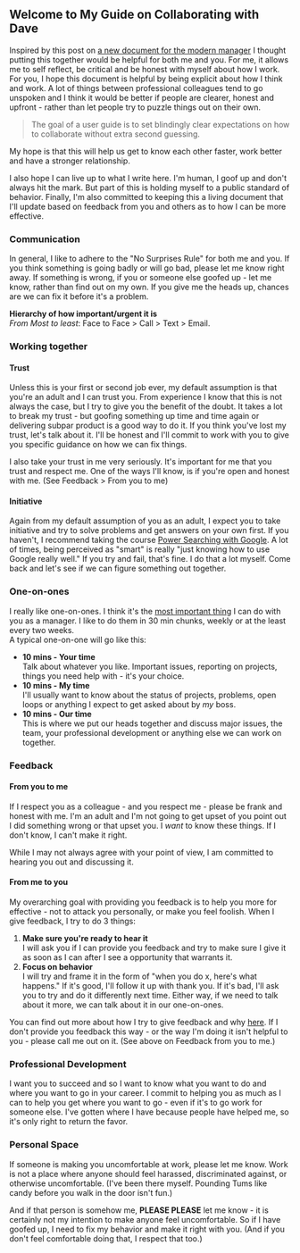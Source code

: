 ## Welcome to My Guide on Collaborating with Dave

Inspired by this post on [a new document for the modern manager](http://firstround.com/review/the-indispensable-document-for-the-modern-manager/)  I thought putting this together would be helpful for both me and you. For me, it allows me to self reflect, be critical and be honest with myself about how I work. For you, I hope this document is helpful by being explicit about how I think and work. A lot of things between professional colleagues tend to go unspoken and I think it would be better if people are clearer, honest and upfront - rather than let people try to puzzle things out on their own. 

> The goal of a user guide is to set blindingly clear expectations on how to collaborate without extra second guessing.

My hope is that this will help us get to know each other faster, work better and have a stronger relationship.  

I also hope I can live up to what I write here. I'm human, I goof up and don't always hit the mark. But part of this is holding myself to a public standard of behavior. Finally, I'm also committed to keeping this a living document that I'll update based on feedback from you and others as to how I can be more effective.

### Communication
In general, I like to adhere to the "No Surprises Rule" for both me and you. If you think something is going badly or will go bad, please let me know right away. If something is wrong, if you or someone else goofed up - let me know, rather than find out on my own. If you give me the heads up, chances are we can fix it before it's a problem.

**Hierarchy of how important/urgent it is**  
*From Most to least*: Face to Face > Call > Text > Email.

### Working together
#### Trust
Unless this is your first or second job ever, my default assumption is that you're an adult and I can trust you. From experience I know that this is not always the case, but I try to give you the benefit of the doubt. It takes a lot to break my trust - but goofing something up time and time again or delivering subpar product is a good way to do it. If you think you've lost my trust, let's talk about it. I'll be honest and I'll commit to work with you to give you specific guidance on how we can fix things.

I also take your trust in me very seriously. It's important for me that you trust and respect me. One of the ways I'll know, is if you're open and honest with me. (See Feedback > From you to me)  
#### Initiative 
Again from my default assumption of you as an adult, I expect you to take initiative and try to solve problems and get answers on your own first. If you haven't, I recommend taking the course [Power Searching with Google](http://www.powersearchingwithgoogle.com/). A lot of times, being perceived as "smart" is really "just knowing how to use Google really well." If you try and fail, that's fine. I do that a lot myself. Come back and let's see if we can figure something out together. 

### One-on-ones
I really like one-on-ones. I think it's the [most important thing](https://www.manager-tools.com/.../the-single-most-effective-management-tool-part-1) I can do with you as a manager. I like to do them in 30 min chunks, weekly or at the least every two weeks.  
A typical one-on-one will go like this: 
* **10 mins - Your time**  
Talk about whatever you like. Important issues, reporting on projects, things you need help with - it's your choice.
* **10 mins - My time**  
I'll usually want to know about the status of projects, problems, open loops or anything I expect to get asked about by *my* boss.
* **10 mins - Our time**  
This is where we put our heads together and discuss major issues, the team, your professional development or anything else we can work on together.

### Feedback
#### From you to me
If I respect you as a colleague - and you respect me - please be frank and honest with me. I'm an adult and I'm not going to get upset of you point out I did something wrong or that upset you. I *want* to know these things. If I don't know, I can't make it right.  

While I may not always agree with your point of view, I am committed to hearing you out and discussing it.  

#### From me to you
My overarching goal with providing you feedback is to help you more for effective - not to attack you personally, or make you feel foolish. When I give feedback, I try to do 3 things: 
1. **Make sure you're ready to hear it**  
I will ask you if I can provide you feedback and try to make sure I give it as soon as I can after I see a opportunity that warrants it.
2. **Focus on behavior**  
I will try and frame it in the form of "when you do x, here's what happens." If it's good, I'll follow it up with thank you. If it's bad, I'll ask you to try and do it differently next time. Either way, if we need to talk about it more, we can talk about it in our one-on-ones.

You can find out more about how I try to give feedback and why [here](https://www.manager-tools.com/2005/07/giving-effective-feedback
). If I don't provide you feedback this way - or the way I'm doing it isn't helpful to you - please call me out on it. (See above on Feedback from you to me.)

### Professional Development
I want you to succeed and so I want to know what you want to do and where you want to go in your career. I commit to helping you as much as I can to help you get where you want to go - even if it's to go work for someone else. I've gotten where I have because people have helped me, so it's only right to return the favor. 

### Personal Space
If someone is making you uncomfortable at work, please let me know. Work is not a place where anyone should feel harassed, discriminated against, or otherwise uncomfortable. (I've been there myself. Pounding Tums like candy before you walk in the door isn't fun.) 

And if that person is somehow me, **PLEASE PLEASE** let me know - it is certainly not my intention to make anyone feel uncomfortable. So if I have goofed up, I need to fix my behavior and make it right with you. (And if you don't feel comfortable doing that, I respect that too.)
